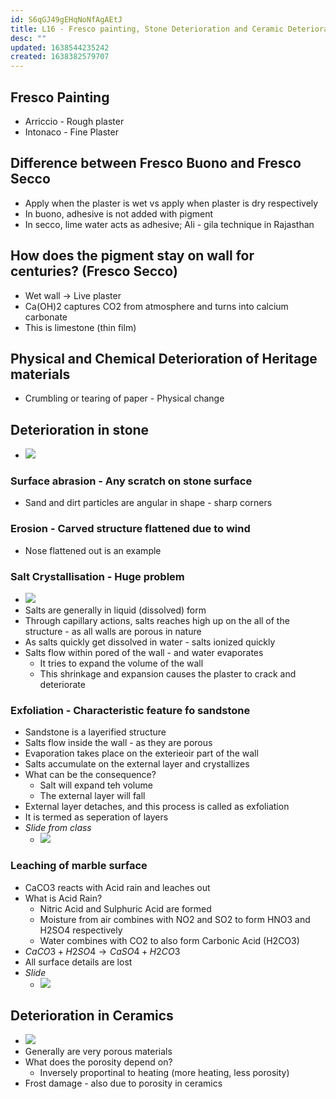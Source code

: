 ```yaml
---
id: S6qGJ49gEHqNoNfAgAEtJ
title: L16 - Fresco painting, Stone Deterioration and Ceramic Deterioration
desc: ""
updated: 1638544235242
created: 1638382579707
---
```


## Fresco Painting

- Arriccio - Rough plaster
- Intonaco - Fine Plaster

## Difference between Fresco Buono and Fresco Secco

- Apply when the plaster is wet vs apply when plaster is dry respectively
- In buono, adhesive is not added with pigment
- In secco, lime water acts as adhesive; Ali - gila technique in Rajasthan

## How does the pigment stay on wall for centuries? (Fresco Secco)

- Wet wall -> Live plaster
- Ca(OH)2 captures CO2 from atmosphere and turns into calcium carbonate
- This is limestone (thin film)

## Physical and Chemical Deterioration of Heritage materials

- Crumbling or tearing of paper - Physical change

## Deterioration in stone

- ![](/assets/images/2021-12-03-20-15-23.png)

### Surface abrasion - Any scratch on stone surface

- Sand and dirt particles are angular in shape - sharp corners

### Erosion - Carved structure flattened due to wind

- Nose flattened out is an example

### Salt Crystallisation - Huge problem

- ![](/assets/images/2021-12-03-20-17-36.png)
- Salts are generally in liquid (dissolved) form
- Through capillary actions, salts reaches high up on the all of the structure - as all walls are porous in nature
- As salts quickly get dissolved in water - salts ionized quickly
- Salts flow within pored of the wall - and water evaporates
  - It tries to expand the volume of the wall
  - This shrinkage and expansion causes the plaster to crack and deteriorate

### Exfoliation - Characteristic feature fo sandstone

- Sandstone is a layerified structure
- Salts flow inside the wall - as they are porous
- Evaporation takes place on the exterieoir part of the wall
- Salts accumulate on the external layer and crystallizes
- What can be the consequence?
  - Salt will expand teh volume
  - The external layer will fall
- External layer detaches, and this process is called as exfoliation
- It is termed as seperation of layers
- _Slide from class_
  - ![](/assets/images/2021-12-03-20-28-14.png)

### Leaching of marble surface

- CaCO3 reacts with Acid rain and leaches out
- What is Acid Rain?
  - Nitric Acid and Sulphuric Acid are formed
  - Moisture from air combines with NO2 and SO2 to form HNO3 and H2SO4 respectively
  - Water combines with CO2 to also form Carbonic Acid (H2CO3)
- $CaCO3 + H2SO4 \rightarrow CaSO4 + H2CO3$
- All surface details are lost
- _Slide_
  - ![](/assets/images/2021-12-03-20-33-57.png)

## Deterioration in Ceramics

- ![](</assets/images/![](/assets/images/2021-12-03-20-34-23.png).png>)
- Generally are very porous materials
- What does the porosity depend on?
  - Inversely proportinal to heating (more heating, less porosity)
- Frost damage - also due to porosity in ceramics
